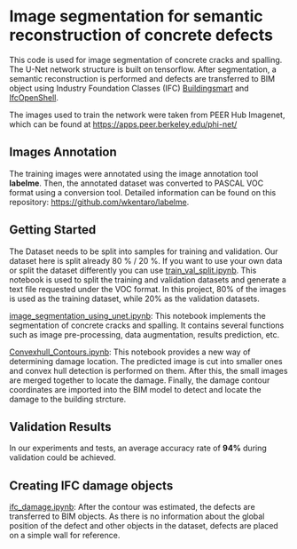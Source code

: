 # Image segmentation for semantic reconstruction of concrete defects
This code is used for image segmentation of concrete cracks and spalling. The U-Net network structure is built on tensorflow. After segmentation, a semantic reconstruction is performed and defects are transferred to BIM object using Industry Foundation Classes (IFC) [Buildingsmart](https://standards.buildingsmart.org/IFC/RELEASE/IFC4/ADD2_TC1/HTML/) and [IfcOpenShell](https://ifcopenshell.org/). 

The images used to train the network were taken from PEER Hub Imagenet, which can be found at https://apps.peer.berkeley.edu/phi-net/

## Images Annotation
The training images were annotated using the image annotation tool __labelme__. Then, the annotated dataset was converted to PASCAL VOC format using a conversion tool. Detailed information can be found on this repository: https://github.com/wkentaro/labelme. 

## Getting Started
The Dataset needs to be split into samples for training and validation. Our dataset here is split already 80 % / 20 %. If you want to use your own data or split the dataset differently you can use [train_val_split.ipynb](train_val_split.ipynb). This notebook is used to split the training and validation datasets and generate a text file requested under the VOC format. In this project, 80% of the images is used as the training dataset, while 20% as the validation datasets. 

[image_segmentation_using_unet.ipynb](image_segmentation_using_unet.ipynb): This notebook implements the segmentation of concrete cracks and spalling. It contains several functions such as image pre-processing, data augmentation, results prediction, etc. 

[Convexhull_Contours.ipynb](Convexhull_Contours.ipynb): This notebook provides a new way of determining damage location. The predicted image is cut into smaller ones and convex hull detection is performed on them. After this, the small images are merged together to locate the damage. Finally, the damage contour coordinates are imported into the BIM model to detect and locate the damage to the building strcture. 
## Validation Results
In our experiments and tests, an average accuracy rate of __94%__ during validation could be achieved. 

## Creating IFC damage objects
[ifc_damage.ipynb](ifc_damage.ipynb): After the contour was estimated, the defects are transferred to BIM objects. As there is no information about the global position of the defect and other objects in the dataset, defects are placed on a simple wall for reference. 
